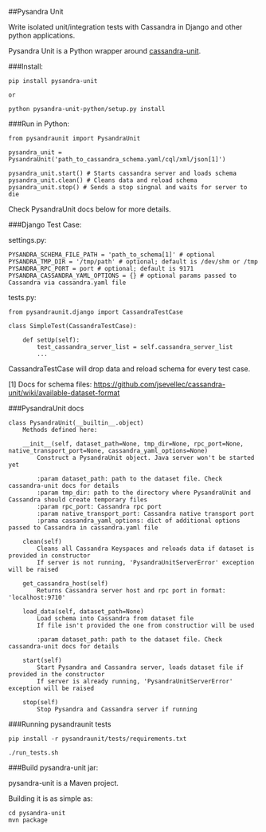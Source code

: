 ##Pysandra Unit

Write isolated unit/integration tests with Cassandra in Django and other python applications.

Pysandra Unit is a Python wrapper around [cassandra-unit](https://github.com/jsevellec/cassandra-unit).


###Install:

    pip install pysandra-unit

    or

    python pysandra-unit-python/setup.py install


###Run in Python:

    from pysandraunit import PysandraUnit

    pysandra_unit = PysandraUnit('path_to_cassandra_schema.yaml/cql/xml/json[1]')

    pysandra_unit.start() # Starts cassandra server and loads schema
    pysandra_unit.clean() # Cleans data and reload schema
    pysandra_unit.stop() # Sends a stop singnal and waits for server to die

Check PysandraUnit docs below for more details.


###Django Test Case:

settings.py:

	PYSANDRA_SCHEMA_FILE_PATH = 'path_to_schema[1]' # optional
	PYSANDRA_TMP_DIR = '/tmp/path' # optional; default is /dev/shm or /tmp
	PYSANDRA_RPC_PORT = port # optional; default is 9171
	PYSANDRA_CASSANDRA_YAML_OPTIONS = {} # optional params passed to Cassandra via cassandra.yaml file

tests.py:

	from pysandraunit.django import CassandraTestCase

	class SimpleTest(CassandraTestCase):

		def setUp(self):
			test_cassandra_server_list = self.cassandra_server_list
			...

CassandraTestCase will drop data and reload schema for every test case.

[1] Docs for schema files: https://github.com/jsevellec/cassandra-unit/wiki/available-dataset-format


###PysandraUnit docs

	class PysandraUnit(__builtin__.object)
		Methods defined here:
		
		__init__(self, dataset_path=None, tmp_dir=None, rpc_port=None, native_transport_port=None, cassandra_yaml_options=None)
			Construct a PysandraUnit object. Java server won't be started yet
			
			:param dataset_path: path to the dataset file. Check cassandra-unit docs for details
			:param tmp_dir: path to the directory where PysandraUnit and Cassandra should create temporary files
			:param rpc_port: Cassandra rpc port
			:param native_transport_port: Cassandra native transport port
			:prama cassandra_yaml_options: dict of additional options passed to Cassandra in cassandra.yaml file

		clean(self)
			Cleans all Cassandra Keyspaces and reloads data if dataset is provided in constructor
			If server is not running, 'PysandraUnitServerError' exception will be raised

		get_cassandra_host(self)
			Returns Cassandra server host and rpc port in format: 'localhost:9710'

		load_data(self, dataset_path=None)
			Load schema into Cassandra from dataset file
			If file isn't provided the one from constructior will be used
			
			:param dataset_path: path to the dataset file. Check cassandra-unit docs for details

		start(self)
			Start Pysandra and Cassandra server, loads dataset file if provided in the constructor
			If server is already running, 'PysandraUnitServerError' exception will be raised

		stop(self)
			Stop Pysandra and Cassandra server if running


###Running pysandraunit tests

	pip install -r pysandraunit/tests/requirements.txt

	./run_tests.sh


###Build pysandra-unit jar:

pysandra-unit is a Maven project.

Building it is as simple as:

    cd pysandra-unit
    mvn package

